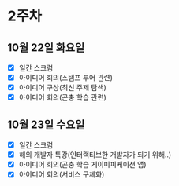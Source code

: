 # 2주차

## 10월 22일 화요일  

- [x] 일간 스크럼
- [x] 아이디어 회의(스탬프 투어 관련)
- [x] 아이디어 구상(최신 주제 탐색)  
- [x] 아이디어 회의(곤충 학습 관련)  

## 10월 23일 수요일  

- [x] 일간 스크럼
- [x] 해외 개발자 특강(인터랙티브한 개발자가 되기 위해..)
- [x] 아이디어 회의(곤충 학습 게이미피케이션 앱)  
- [x] 아이디어 회의(서비스 구체화)  
